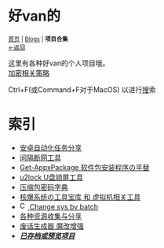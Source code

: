 # 好van的
<small><a href="/">首页</a> | <a href="/blogs">Blogs</a> | <b>项目合集</b><br><a href="../">←返回</a> </small>


这里有各种好van的个人项目哦。<br>
[加密相关策略](/resource-share/rule)

Ctrl+F(或Command+F对于MacOS) 以进行[搜](/search.html)索

# 索引
* [安卓自动化任务分享](./autotasklist)
* [间隔断网工具](./sharing/stop-internet)
* [Get-AppxPackage 软件包安装程序の平替](/Project/Get-AppxPackage.exe/)
* [u2lock U盘锁屏工具](./u2lock/)
* [压缩包密码字典](https://kdx233.github.io/Passwords/)
* [核爆系统の工具宝库 和 虚拟机相关工具](/resource-share/sharing/boom-system)
* [<img width=16px height=16px alt="CSBB" src="https://s1.ax1x.com/2022/08/21/vyApIs.png"> Change sys by batch](/change-sys-by-batch)
* [各种资源收集与分享](/resource-share)
* [废话生成器 魔改增强](/Project/BullshitGenerator/spawner.html)
* ***[已存档或预览项目](https://kdx233.github.io/preview/)***

<!--
NOTICE：
ICON图标展示：
<img width=16px height=16px alt="描述" src="xxx.png"></img>
-->
